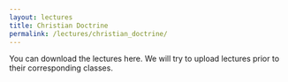 ```yaml
---
layout: lectures
title: Christian Doctrine
permalink: /lectures/christian_doctrine/
---
```

You can download the lectures here. We will try to upload lectures prior to their corresponding classes.
